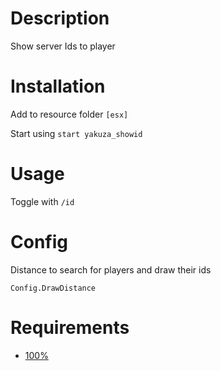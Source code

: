 # Description

Show server Ids to player

# Installation
Add to resource folder `[esx]`

Start using `start yakuza_showid`

# Usage

Toggle with `/id`

# Config
Distance to search for players and draw their ids
```
Config.DrawDistance
```

# Requirements

- [100%](Brain)
